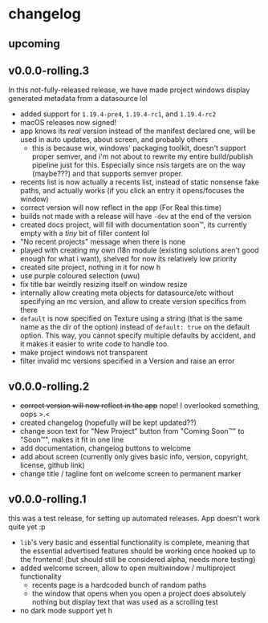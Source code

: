 # changelog

## upcoming

## v0.0.0-rolling.3

In this not-fully-released release, we have made project windows display generated metadata from a datasource lol

- added support for `1.19.4-pre4`, `1.19.4-rc1`, and `1.19.4-rc2`
- macOS releases now signed!
- app knows its _real_ version instead of the manifest declared one, will be used in auto updates, about screen, and probably others
  - this is because wix, windows' packaging toolkit, doesn't support proper semver, and i'm not about to rewrite my entire build/publish pipeline just for this. Especially since nsis targets are on the way (maybe???) and that supports semver proper.
- recents list is now actually a recents list, instead of static nonsense fake paths, and actually works (if you click an entry it opens/focuses the window)
- correct version will now reflect in the app (For Real this time)
- builds not made with a release will have `-dev` at the end of the version
- created docs project, will fill with documentation soon&trade;, its currently empty with a _tiny_ bit of filler content lol
- "No recent projects" message when there is none
- played with creating my own i18n module (existing solutions aren't good enough for what i want), shelved for now its relatively low priority
- created site project, nothing in it for now h
- use purple coloured selection (uwu)
- fix title bar weirdly resizing itself on window resize
- internally allow creating meta objects for datasource/etc without specifying an mc version, and allow to create version specifics from there
- `default` is now specified on Texture using a string (that is the same name as the dir of the option) instead of `default: true` on the default option. This way, you cannot specify multiple defaults by accident, and it makes it easier to write code to handle too.
- make project windows not transparent
- filter invalid mc versions specified in a Version and raise an error

## v0.0.0-rolling.2

- ~~correct version will now reflect in the app~~ nope! I overlooked something, oops >.<
- created changelog (hopefully will be kept updated??)
- change soon text for "New Project" button from "Coming Soon&trade;" to "Soon&trade;", makes it fit in one line
- add documentation, changelog buttons to welcome
- add about screen (currently only gives basic info, version, copyright, license, github link)
- change title / tagline font on welcome screen to permanent marker

## v0.0.0-rolling.1

this was a test release, for setting up automated releases. App doesn't work quite yet :p

- `lib`'s very basic and essential functionality is complete, meaning that the essential advertised features should be working once hooked up to the frontend! (but should still be considered alpha, needs more testing)
- added welcome screen, allow to open multiwindow / multiproject functionality
  - recents page is a hardcoded bunch of random paths
  - the window that opens when you open a project does absolutely nothing but display text that was used as a scrolling test
- no dark mode support yet h
